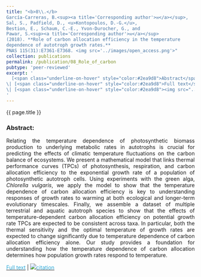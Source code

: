 ```yaml
---
title: "<b>8\\.</b> 
García-Carreras, B.<sup><a title='Corresponding author'>✉</a></sup>, 
Sal, S., Padfield, D., <u>Kontopoulos, D.-G.</u>, 
Bestion, E., Schaum, C.-E., Yvon-Durocher, G., and 
Pawar, S.<sup><a title='Corresponding author'>✉</a></sup>
(2018). **Role of carbon allocation efficiency in the temperature 
dependence of autotroph growth rates.** 
PNAS 115(31):E7361-E7368. <img src='../images/open_access.png'>"
collection: publications
permalink: /publication/08_Role_of_carbon
pubtype: 'peer-reviewed'
excerpt: '
  [<span class="underline-on-hover" style="color:#2ea9d8">Abstract</span>](../publication/08_Role_of_carbon)
\| [<span class="underline-on-hover" style="color:#2ea9d8">Full text</span>](https://doi.org/10.1073/pnas.1800222115)
\| [<span class="underline-on-hover" style="color:#2ea9d8"><img src="../images/bibtex.svg">citation</span>](../bibtex/8_Role_of_carbon.bib)
'
---
```


{{ page.title }}<br>

### Abstract:

<p style='text-align: justify;'>
Relating the temperature dependence of photosynthetic biomass 
production to underlying metabolic rates in autotrophs is crucial for 
predicting the effects of climatic temperature fluctuations on the 
carbon balance of ecosystems. We present a mathematical model that links 
thermal performance curves (TPCs) of photosynthesis, respiration, and 
carbon allocation efficiency to the exponential growth rate of a 
population of photosynthetic autotroph cells. Using experiments with 
the green alga, <i>Chlorella vulgaris</i>, we apply the model to show that the 
temperature dependence of carbon allocation efficiency is key to 
understanding responses of growth rates to warming at both ecological 
and longer-term evolutionary timescales. Finally, we assemble a dataset 
of multiple terrestrial and aquatic autotroph species to show that the 
effects of temperature-dependent carbon allocation efficiency on 
potential growth rate TPCs are expected to be consistent across taxa. 
In particular, both the thermal sensitivity and the optimal temperature 
of growth rates are expected to change significantly due to temperature 
dependence of carbon allocation efficiency alone. Our study provides a 
foundation for understanding how the temperature dependence of carbon 
allocation determines how population growth rates respond to temperature.
</p>

[<span class="underline-on-hover" style="color:#2ea9d8">Full text</span>](https://doi.org/10.1073/pnas.1800222115)
\| [<span class="underline-on-hover" style="color:#2ea9d8"><img src="../images/bibtex.svg">citation</span>](../bibtex/8_Role_of_carbon.bib)
